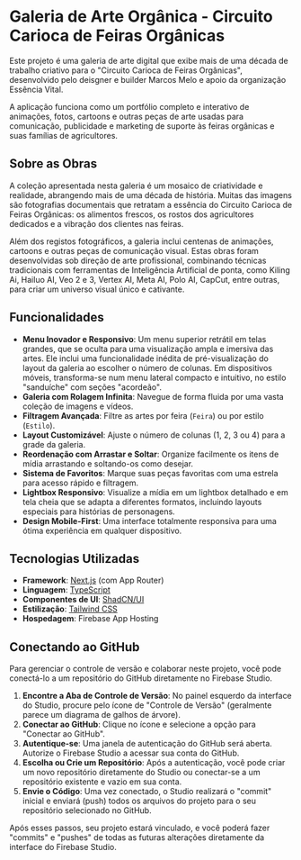 # Galeria de Arte Orgânica - Circuito Carioca de Feiras Orgânicas

Este projeto é uma galeria de arte digital que exibe mais de uma década de trabalho criativo para o "Circuito Carioca de Feiras Orgânicas", desenvolvido pelo deisgner e builder Marcos Melo e apoio da organização Essência Vital.

A aplicação funciona como um portfólio completo e interativo de animações, fotos, cartoons e outras peças de arte usadas para comunicação, publicidade e marketing de suporte às feiras orgânicas e suas famílias de agricultores.

## Sobre as Obras

A coleção apresentada nesta galeria é um mosaico de criatividade e realidade, abrangendo mais de uma década de história. Muitas das imagens são fotografias documentais que retratam a essência do Circuito Carioca de Feiras Orgânicas: os alimentos frescos, os rostos dos agricultores dedicados e a vibração dos clientes nas feiras.

Além dos registos fotográficos, a galeria inclui centenas de animações, cartoons e outras peças de comunicação visual. Estas obras foram desenvolvidas sob direção de arte profissional, combinando técnicas tradicionais com ferramentas de Inteligência Artificial de ponta, como Kiling Ai, Hailuo AI, Veo 2 e 3, Vertex AI, Meta AI, Polo AI, CapCut, entre outras, para criar um universo visual único e cativante.

## Funcionalidades

*   **Menu Inovador e Responsivo**: Um menu superior retrátil em telas grandes, que se oculta para uma visualização ampla e imersiva das artes. Ele inclui uma funcionalidade inédita de pré-visualização do layout da galeria ao escolher o número de colunas. Em dispositivos móveis, transforma-se num menu lateral compacto e intuitivo, no estilo "sanduíche" com seções "acordeão".
*   **Galeria com Rolagem Infinita**: Navegue de forma fluida por uma vasta coleção de imagens e vídeos.
*   **Filtragem Avançada**: Filtre as artes por feira (`Feira`) ou por estilo (`Estilo`).
*   **Layout Customizável**: Ajuste o número de colunas (1, 2, 3 ou 4) para a grade da galeria.
*   **Reordenação com Arrastar e Soltar**: Organize facilmente os itens de mídia arrastando e soltando-os como desejar.
*   **Sistema de Favoritos**: Marque suas peças favoritas com uma estrela para acesso rápido e filtragem.
*   **Lightbox Responsivo**: Visualize a mídia em um lightbox detalhado e em tela cheia que se adapta a diferentes formatos, incluindo layouts especiais para histórias de personagens.
*   **Design Mobile-First**: Uma interface totalmente responsiva para uma ótima experiência em qualquer dispositivo.

## Tecnologias Utilizadas

*   **Framework**: [Next.js](https://nextjs.org/) (com App Router)
*   **Linguagem**: [TypeScript](https://www.typescriptlang.org/)
*   **Componentes de UI**: [ShadCN/UI](https://ui.shadcn.com/)
*   **Estilização**: [Tailwind CSS](https://tailwindcss.com/)
*   **Hospedagem**: Firebase App Hosting

## Conectando ao GitHub

Para gerenciar o controle de versão e colaborar neste projeto, você pode conectá-lo a um repositório do GitHub diretamente no Firebase Studio.

1.  **Encontre a Aba de Controle de Versão**: No painel esquerdo da interface do Studio, procure pelo ícone de "Controle de Versão" (geralmente parece um diagrama de galhos de árvore).
2.  **Conectar ao GitHub**: Clique no ícone e selecione a opção para "Conectar ao GitHub".
3.  **Autentique-se**: Uma janela de autenticação do GitHub será aberta. Autorize o Firebase Studio a acessar sua conta do GitHub.
4.  **Escolha ou Crie um Repositório**: Após a autenticação, você pode criar um novo repositório diretamente do Studio ou conectar-se a um repositório existente e vazio em sua conta.
5.  **Envie o Código**: Uma vez conectado, o Studio realizará o "commit" inicial e enviará (push) todos os arquivos do projeto para o seu repositório selecionado no GitHub.

Após esses passos, seu projeto estará vinculado, e você poderá fazer "commits" e "pushes" de todas as futuras alterações diretamente da interface do Firebase Studio.
